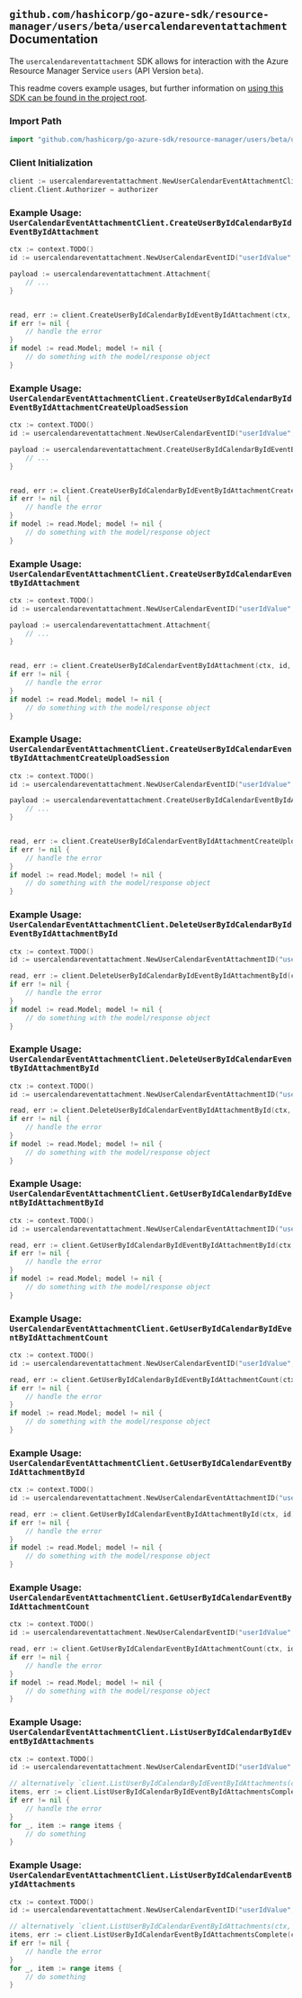 
## `github.com/hashicorp/go-azure-sdk/resource-manager/users/beta/usercalendareventattachment` Documentation

The `usercalendareventattachment` SDK allows for interaction with the Azure Resource Manager Service `users` (API Version `beta`).

This readme covers example usages, but further information on [using this SDK can be found in the project root](https://github.com/hashicorp/go-azure-sdk/tree/main/docs).

### Import Path

```go
import "github.com/hashicorp/go-azure-sdk/resource-manager/users/beta/usercalendareventattachment"
```


### Client Initialization

```go
client := usercalendareventattachment.NewUserCalendarEventAttachmentClientWithBaseURI("https://management.azure.com")
client.Client.Authorizer = authorizer
```


### Example Usage: `UserCalendarEventAttachmentClient.CreateUserByIdCalendarByIdEventByIdAttachment`

```go
ctx := context.TODO()
id := usercalendareventattachment.NewUserCalendarEventID("userIdValue", "calendarIdValue", "eventIdValue")

payload := usercalendareventattachment.Attachment{
	// ...
}


read, err := client.CreateUserByIdCalendarByIdEventByIdAttachment(ctx, id, payload)
if err != nil {
	// handle the error
}
if model := read.Model; model != nil {
	// do something with the model/response object
}
```


### Example Usage: `UserCalendarEventAttachmentClient.CreateUserByIdCalendarByIdEventByIdAttachmentCreateUploadSession`

```go
ctx := context.TODO()
id := usercalendareventattachment.NewUserCalendarEventID("userIdValue", "calendarIdValue", "eventIdValue")

payload := usercalendareventattachment.CreateUserByIdCalendarByIdEventByIdAttachmentCreateUploadSessionRequest{
	// ...
}


read, err := client.CreateUserByIdCalendarByIdEventByIdAttachmentCreateUploadSession(ctx, id, payload)
if err != nil {
	// handle the error
}
if model := read.Model; model != nil {
	// do something with the model/response object
}
```


### Example Usage: `UserCalendarEventAttachmentClient.CreateUserByIdCalendarEventByIdAttachment`

```go
ctx := context.TODO()
id := usercalendareventattachment.NewUserCalendarEventID("userIdValue", "calendarIdValue", "eventIdValue")

payload := usercalendareventattachment.Attachment{
	// ...
}


read, err := client.CreateUserByIdCalendarEventByIdAttachment(ctx, id, payload)
if err != nil {
	// handle the error
}
if model := read.Model; model != nil {
	// do something with the model/response object
}
```


### Example Usage: `UserCalendarEventAttachmentClient.CreateUserByIdCalendarEventByIdAttachmentCreateUploadSession`

```go
ctx := context.TODO()
id := usercalendareventattachment.NewUserCalendarEventID("userIdValue", "calendarIdValue", "eventIdValue")

payload := usercalendareventattachment.CreateUserByIdCalendarEventByIdAttachmentCreateUploadSessionRequest{
	// ...
}


read, err := client.CreateUserByIdCalendarEventByIdAttachmentCreateUploadSession(ctx, id, payload)
if err != nil {
	// handle the error
}
if model := read.Model; model != nil {
	// do something with the model/response object
}
```


### Example Usage: `UserCalendarEventAttachmentClient.DeleteUserByIdCalendarByIdEventByIdAttachmentById`

```go
ctx := context.TODO()
id := usercalendareventattachment.NewUserCalendarEventAttachmentID("userIdValue", "calendarIdValue", "eventIdValue", "attachmentIdValue")

read, err := client.DeleteUserByIdCalendarByIdEventByIdAttachmentById(ctx, id)
if err != nil {
	// handle the error
}
if model := read.Model; model != nil {
	// do something with the model/response object
}
```


### Example Usage: `UserCalendarEventAttachmentClient.DeleteUserByIdCalendarEventByIdAttachmentById`

```go
ctx := context.TODO()
id := usercalendareventattachment.NewUserCalendarEventAttachmentID("userIdValue", "calendarIdValue", "eventIdValue", "attachmentIdValue")

read, err := client.DeleteUserByIdCalendarEventByIdAttachmentById(ctx, id)
if err != nil {
	// handle the error
}
if model := read.Model; model != nil {
	// do something with the model/response object
}
```


### Example Usage: `UserCalendarEventAttachmentClient.GetUserByIdCalendarByIdEventByIdAttachmentById`

```go
ctx := context.TODO()
id := usercalendareventattachment.NewUserCalendarEventAttachmentID("userIdValue", "calendarIdValue", "eventIdValue", "attachmentIdValue")

read, err := client.GetUserByIdCalendarByIdEventByIdAttachmentById(ctx, id)
if err != nil {
	// handle the error
}
if model := read.Model; model != nil {
	// do something with the model/response object
}
```


### Example Usage: `UserCalendarEventAttachmentClient.GetUserByIdCalendarByIdEventByIdAttachmentCount`

```go
ctx := context.TODO()
id := usercalendareventattachment.NewUserCalendarEventID("userIdValue", "calendarIdValue", "eventIdValue")

read, err := client.GetUserByIdCalendarByIdEventByIdAttachmentCount(ctx, id)
if err != nil {
	// handle the error
}
if model := read.Model; model != nil {
	// do something with the model/response object
}
```


### Example Usage: `UserCalendarEventAttachmentClient.GetUserByIdCalendarEventByIdAttachmentById`

```go
ctx := context.TODO()
id := usercalendareventattachment.NewUserCalendarEventAttachmentID("userIdValue", "calendarIdValue", "eventIdValue", "attachmentIdValue")

read, err := client.GetUserByIdCalendarEventByIdAttachmentById(ctx, id)
if err != nil {
	// handle the error
}
if model := read.Model; model != nil {
	// do something with the model/response object
}
```


### Example Usage: `UserCalendarEventAttachmentClient.GetUserByIdCalendarEventByIdAttachmentCount`

```go
ctx := context.TODO()
id := usercalendareventattachment.NewUserCalendarEventID("userIdValue", "calendarIdValue", "eventIdValue")

read, err := client.GetUserByIdCalendarEventByIdAttachmentCount(ctx, id)
if err != nil {
	// handle the error
}
if model := read.Model; model != nil {
	// do something with the model/response object
}
```


### Example Usage: `UserCalendarEventAttachmentClient.ListUserByIdCalendarByIdEventByIdAttachments`

```go
ctx := context.TODO()
id := usercalendareventattachment.NewUserCalendarEventID("userIdValue", "calendarIdValue", "eventIdValue")

// alternatively `client.ListUserByIdCalendarByIdEventByIdAttachments(ctx, id)` can be used to do batched pagination
items, err := client.ListUserByIdCalendarByIdEventByIdAttachmentsComplete(ctx, id)
if err != nil {
	// handle the error
}
for _, item := range items {
	// do something
}
```


### Example Usage: `UserCalendarEventAttachmentClient.ListUserByIdCalendarEventByIdAttachments`

```go
ctx := context.TODO()
id := usercalendareventattachment.NewUserCalendarEventID("userIdValue", "calendarIdValue", "eventIdValue")

// alternatively `client.ListUserByIdCalendarEventByIdAttachments(ctx, id)` can be used to do batched pagination
items, err := client.ListUserByIdCalendarEventByIdAttachmentsComplete(ctx, id)
if err != nil {
	// handle the error
}
for _, item := range items {
	// do something
}
```
